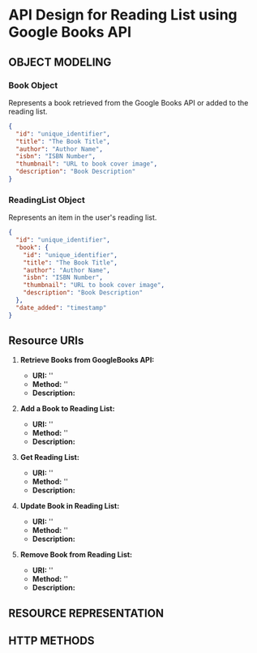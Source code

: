 # API Design for Reading List using Google Books API

## OBJECT MODELING

### Book Object
Represents a book retrieved from the Google Books API or added to the reading list.

```json
{
  "id": "unique_identifier",
  "title": "The Book Title",
  "author": "Author Name",
  "isbn": "ISBN Number",
  "thumbnail": "URL to book cover image",
  "description": "Book Description"
}
```

### ReadingList Object
Represents an item in the user's reading list.

```json
{
  "id": "unique_identifier",
  "book": {
    "id": "unique_identifier",
    "title": "The Book Title",
    "author": "Author Name",
    "isbn": "ISBN Number",
    "thumbnail": "URL to book cover image",
    "description": "Book Description"
  },
  "date_added": "timestamp"
}
```

## Resource URIs

1. **Retrieve Books from GoogleBooks API:**
    - **URI:** ''
    - **Method:** ''
    - **Description:**


2. **Add a Book to Reading List:**
    - **URI:** ''
    - **Method:** ''
    - **Description:**

3. **Get Reading List:**
    - **URI:** ''
    - **Method:** ''
    - **Description:**

4. **Update Book in Reading List:**
    - **URI:** ''
    - **Method:** ''
    - **Description:**

5. **Remove Book from Reading List:**
    - **URI:** ''
    - **Method:** ''
    - **Description:**

## RESOURCE REPRESENTATION

## HTTP METHODS
